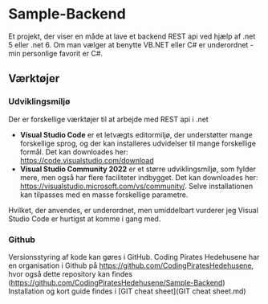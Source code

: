 # Sample-Backend
Et projekt, der viser en måde at lave et backend REST api ved hjælp af .net 5 eller .net 6. Om man vælger at benytte VB.NET eller C# er underordnet - min personlige favorit er C#.
## Værktøjer
### Udviklingsmiljø
Der er forskellige værktøjer til at arbejde med REST api i .net
- **Visual Studio Code** er et letvægts editormiljø, der understøtter mange forskellige sprog, og der kan installeres udvidelser til mange forskellige formål. Det kan downloades her: https://code.visualstudio.com/download
- **Visual Studio Community 2022** er et større udviklingsmiljø, som fylder mere, men også har flere faciliteter indbygget. Det kan downloades her: https://visualstudio.microsoft.com/vs/community/. Selve installationen kan tilpasses med en masse forskellige parametre.

Hvilket, der anvendes, er underordnet, men umiddelbart vurderer jeg Visual Studio Code er hurtigst at komme i gang med.
### Github
Versionsstyring af kode kan gøres i GitHub. Coding Pirates Hedehusene har en organisation i Github på https://github.com/CodingPiratesHedehusene, hvor også dette repository kan findes (https://github.com/CodingPiratesHedehusene/Sample-Backend)
Installation og kort guide findes i [GIT cheat sheet](GIT cheat sheet.md)
